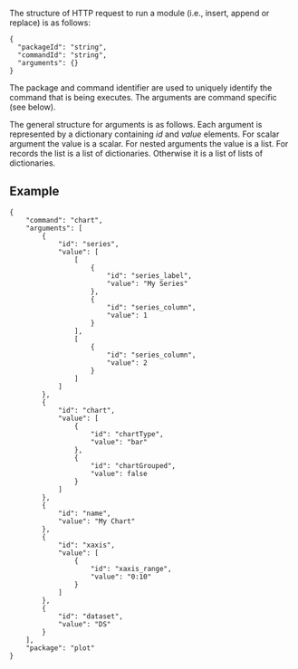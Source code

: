 The structure of HTTP request to run a module (i.e., insert, append or replace) is as follows:


```
{
  "packageId": "string",
  "commandId": "string",
  "arguments": {}
}
```

The package and command identifier are used to uniquely identify the command that is being executes. The arguments are command specific (see below).


The general structure for arguments is as follows. Each argument is represented by a dictionary containing *id* and *value* elements. For scalar argument the value is a scalar. For nested arguments the value is a list. For records the list is a list of dictionaries. Otherwise it is a list of lists of dictionaries.

Example
-------

```
{
    "command": "chart",
    "arguments": [
        {
            "id": "series",
            "value": [
                [
                    {
                        "id": "series_label",
                        "value": "My Series"
                    },
                    {
                        "id": "series_column",
                        "value": 1
                    }
                ],
                [
                    {
                        "id": "series_column",
                        "value": 2
                    }
                ]
            ]
        },
        {
            "id": "chart",
            "value": [
                {
                    "id": "chartType",
                    "value": "bar"
                },
                {
                    "id": "chartGrouped",
                    "value": false
                }
            ]
        },
        {
            "id": "name",
            "value": "My Chart"
        },
        {
            "id": "xaxis",
            "value": [
                {
                    "id": "xaxis_range",
                    "value": "0:10"
                }
            ]
        },
        {
            "id": "dataset",
            "value": "DS"
        }
    ],
    "package": "plot"
}
```
